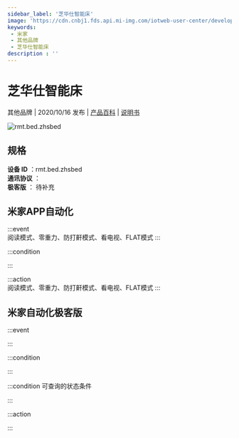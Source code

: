 ```yaml
---
sidebar_label: '芝华仕智能床'
image: 'https://cdn.cnbj1.fds.api.mi-img.com/iotweb-user-center/developer_1679047808058Pejl6G8v.png?GalaxyAccessKeyId=AKVGLQWBOVIRQ3XLEW&Expires=9223372036854775807&Signature=Rll+RWTrZBOtaxV3pMc6wyBoPVc='
keywords: 
 - 米家
 - 其他品牌
 - 芝华仕智能床
description : ''
---
```

# 芝华仕智能床

其他品牌 | 2020/10/16 发布 | [产品百科](https://home.mi.com/webapp/content/baike/product/index.html?model=rmt.bed.zhsbed/) | [说明书](https://home.mi.com/views/introduction.html?model=rmt.bed.zhsbed&region=cn)

![rmt.bed.zhsbed](https://cdn.cnbj1.fds.api.mi-img.com/iotweb-user-center/developer_1679047808058Pejl6G8v.png?GalaxyAccessKeyId=AKVGLQWBOVIRQ3XLEW&Expires=9223372036854775807&Signature=Rll+RWTrZBOtaxV3pMc6wyBoPVc=)

## 规格  
> 
**设备 ID** ：rmt.bed.zhsbed  
**通讯协议** ：  
**极客版**  ： 待补充 


## 米家APP自动化  

:::event  
阅读模式、零重力、防打鼾模式、看电视、FLAT模式
:::

:::condition  

:::

:::action   
阅读模式、零重力、防打鼾模式、看电视、FLAT模式
:::

## 米家自动化极客版  

:::event  

:::

:::condition  

:::

:::condition 可查询的状态条件  

:::

:::action  

:::

        
